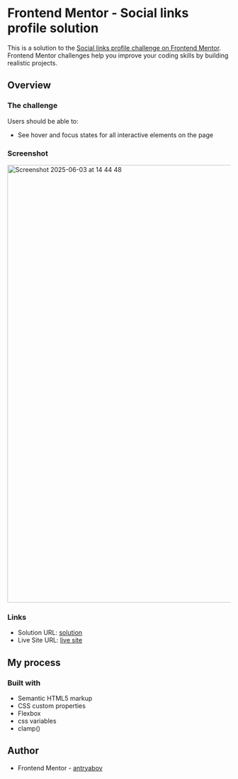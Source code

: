 # Frontend Mentor - Social links profile solution

This is a solution to the [Social links profile challenge on Frontend Mentor](https://www.frontendmentor.io/challenges/social-links-profile-UG32l9m6dQ). Frontend Mentor challenges help you improve your coding skills by building realistic projects.

## Overview

### The challenge

Users should be able to:

- See hover and focus states for all interactive elements on the page

### Screenshot

<img width="985" alt="Screenshot 2025-06-03 at 14 44 48" src="https://github.com/user-attachments/assets/e95643a8-26e8-45bc-b638-df1d8ddafd73" />


### Links

- Solution URL: [solution](https://github.com/antryabov/social-links-profile)
- Live Site URL: [live site](https://antryabov.github.io/social-links-profile/)

## My process

### Built with

- Semantic HTML5 markup
- CSS custom properties
- Flexbox
- css variables
- clamp()

## Author

- Frontend Mentor - [antryabov](https://www.frontendmentor.io/profile/antryabov)
